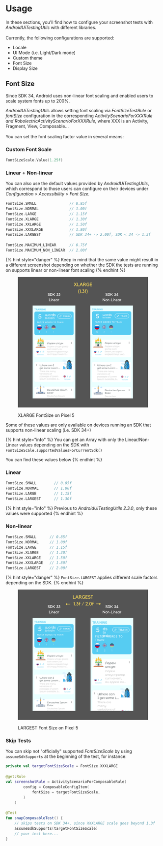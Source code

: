 # Usage

In these sections, you'll find how to configure your screenshot tests with _AndroidUiTestingUtils_ with different libraries.\
\
Currently, the following configurations are supported:

* Locale
* UI Mode (i.e. Light/Dark mode)
* Custom theme
* Font Size
* Display Size

## Font Size

Since SDK 34, Android uses non-linear font scaling and enabled users to scale system fonts up to 200%.&#x20;

_AndroidUiTestingUtils_ allows setting font scaling via _FontSizeTestRule_ or _fontSize_ configuration in the corresponding _ActivityScenarioForXXXRule and RobolectricActivityScenarioForXXXRule,_ where XXX is an Activity, Fragment, View, Composable...\
\
You can set the font scaling factor value in several means:

### Custom Font Scale

```kotlin
FontSizeScale.Value(1.25f)
```

### Linear + Non-linear

You can also use the default values provided by _AndroidUiTestingUtils_, which correspond to those users can configure on their devices under _Configuration > Accessibility > Font Size._

```kotlin
FontSize.SMALL               // 0.85f
FontSize.NORMAL              // 1.00f
FontSize.LARGE               // 1.15f
FontSize.XLARGE              // 1.30f
FontSize.XXLARGE             // 1.50f
FontSize.XXXLARGE            // 1.80f
FontSize.LARGEST             // SDK 34+ -> 2.00f, SDK < 34 -> 1.3f

FontSize.MAXIMUM_LINEAR      // 0.75f
FontSize.MAXIMUM_NON_LINEAR  // 2.00f
```

{% hint style="danger" %}
Keep in mind that the same value might result in a different screenshot depending on whether the SDK the tests are running on supports linear or non-linear font scaling
{% endhint %}

<figure><img src="../.gitbook/assets/1.png" alt="" width="563"><figcaption><p>XLARGE FontSize on Pixel 5</p></figcaption></figure>

Some of these values are only available on devices running an SDK that supports non-linear scaling (i.e. SDK 34+)

{% hint style="info" %}
You can get an Array with only the Linear/Non-Linear values depending on the SDK with\
`FontSizeScale.supportedValuesForCurrentSdk()`

You can find these values below
{% endhint %}

### Linear

```kotlin
FontSize.SMALL        // 0.85f
FontSize.NORMAL       // 1.00f
FontSize.LARGE        // 1.15f
FontSize.LARGEST      // 1.30f
```

{% hint style="info" %}
Previous to _AndroidUiTestingUtils_ _2.3.0_, only these values were supported
{% endhint %}

### Non-linear

```kotlin
FontSize.SMALL      // 0.85f
FontSize.NORMAL     // 1.00f
FontSize.LARGE      // 1.15f
FontSize.XLARGE     // 1.30f
FontSize.XXLARGE    // 1.50f
FontSize.XXXLARGE   // 1.80f
FontSize.LARGEST    // 2.00f
```

{% hint style="danger" %}
`FontSize.LARGEST` applies different scale factors depending on the SDK.
{% endhint %}

<figure><img src="../.gitbook/assets/2.png" alt="" width="563"><figcaption><p>LARGEST Font Size on Pixel 5</p></figcaption></figure>

### Skip Tests

You can skip not "officially" supported _FontSizeScale_ by using `assumeSdkSupports` at the beginning of the test, for instance:

```kotlin
private val targetFontSizeScale = FontSize.XXXLARGE

@get:Rule
val screenshotRule = ActivityScenarioForComposableRule(
        config = ComposableConfigItem(
            fontSize = targetFontSizeScale,
        )
    )

@Test
fun snapComposableTest() {
    // skips tests on SDK 34+, since XXXLARGE scale goes beyond 1.3f
    assumeSdkSupports(targetFontSizeScale)
    // your test here...
}
```
